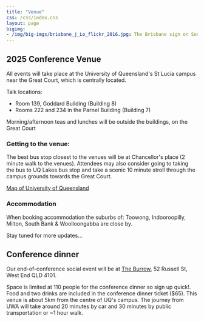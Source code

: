```yaml
---
title: "Venue"
css: /css/index.css
layout: page
bigimg:
- /img/big-imgs/brisbane_j_Lo_flickr_2016.jpg: The Brisbane sign on South Bank (J Lo Photography, 2016 under CC BY-ND 2.0)
---
```


## 2025 Conference Venue

All events will take place at the University of Queensland's St Lucia campus near the Great Court, which is centrally located.  

Talk locations:  
- Room 139, Goddard Building (Building 8)  
- Rooms 222 and 234 in the Parnel Building (Building 7)  

Morning/afternoon teas and lunches will be outside the buildings, on the Great Court  

### Getting to the venue:

The best bus stop closest to the venues will be at Chancellor's place (2 minute walk to the venues). Attendees may also consider going to taking the bus to UQ Lakes bus stop and take a scenic 10 minute stroll through the campus grounds towards the Great Court. 

[Map of University of Queensland](https://maps.uq.edu.au/)

### Accommodation 

When booking accommodation the suburbs of: Toowong, Indooroopilly, Milton, South Bank & Woolloongabba are close by.

Stay tuned for more updates...

<!-- ## Directions to the Arts Complex at UWA

- Once you arrive at UWA, the Great Court is centrally located on campus. Enter via the main entrance on Stirling Highway, and follow campus signage to the Arts Complex.

For detailed campus maps and additional transportation information, please visit the [UWA website](https://use.mazemap.com/#v=1&campusid=309&zlevel=1&center=115.816425,-31.980438&zoom=15.6).    -->


<!-- ![](/img/aes2024/UWA_AES_map.jpg)

![](/img/aes2024/map_venue2024.jpg)

![](/img/aes2024/conference_venue.jpg) -->

<!-- ## Accessibility (Arts Complex, UWA)

All three lecture halls used for the conference are located on the ground floor. Accessible entrances are located at the North and West sides of the building, plus a ramp at the South, should anyone be entering from the carpark.  
There is an accessible bathroom on the ground floor. If anyone needs to access the upper floors, there is lift access. -->


## Conference dinner

Our end-of-conference social event will be at [The Burrow](https://www.theburrowwestend.com.au/), 52 Russell St, West End QLD 4101.  

Space is limited at 110 people for the conference dinner so sign up quick!. Food and two drinks are included in the conference dinner ticket ($65).
This venue is about 5km from the centre of UQ's campus. The journey from UWA will take around 20 minutes by car and 30 minutes by public transportation or ~1 hour walk. 

